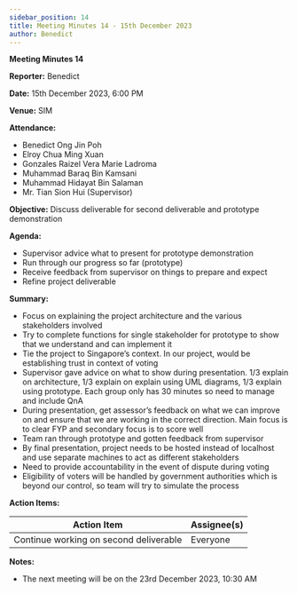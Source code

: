 ```yaml
---
sidebar_position: 14
title: Meeting Minutes 14 - 15th December 2023
author: Benedict
---
```


**Meeting Minutes 14**

**Reporter:** Benedict

**Date:** 15th December 2023, 6:00 PM

**Venue:** SIM

**Attendance:**

- Benedict Ong Jin Poh
- Elroy Chua Ming Xuan
- Gonzales Raizel Vera Marie Ladroma
- Muhammad Baraq Bin Kamsani
- Muhammad Hidayat Bin Salaman
- Mr. Tian Sion Hui (Supervisor)

**Objective:**
Discuss deliverable for second deliverable and prototype demonstration

**Agenda:**

- Supervisor advice what to present for prototype demonstration
- Run through our progress so far (prototype)
- Receive feedback from supervisor on things to prepare and expect
- Refine project deliverable

**Summary:**

- Focus on explaining the project architecture and the various stakeholders involved
- Try to complete functions for single stakeholder for prototype to show that we understand and can implement it
- Tie the project to Singapore’s context. In our project, would be establishing trust in context of voting
- Supervisor gave advice on what to show during presentation. 1/3 explain on architecture, 1/3 explain on explain using UML diagrams, 1/3 explain using prototype. Each group only has 30 minutes so need to manage and include QnA
- During presentation, get assessor’s feedback on what we can improve on and ensure that we are working in the correct direction. Main focus is to clear FYP and secondary focus is to score well
- Team ran through prototype and gotten feedback from supervisor
- By final presentation, project needs to be hosted instead of localhost and use separate machines to act as different stakeholders
- Need to provide accountability in the event of dispute during voting
- Eligibility of voters will be handled by government authorities which is beyond our control, so team will try to simulate the process

**Action Items:**

| Action Item                            | Assignee(s) |
| -------------------------------------- | ----------- |
| Continue working on second deliverable | Everyone    |

**Notes:**

- The next meeting will be on the 23rd December 2023, 10:30 AM
